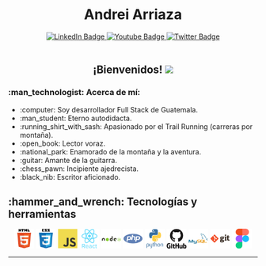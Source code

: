 
<h1 align="center">Andrei Arriaza</h1>

<!-- Banner Presentation-->
<!-- 
<div align="center">
  <a href="https://andreiarriaza.github.io" target="_blank">
    <img src="https://github.com/andreiarriaza/andreiarriaza.github.io/blob/main/socialNetwork/Portada%20Redes%20Sociales.png" width="800" height="400"/>
  </a>
</div>
-->
<!-- Badges -->

<div id="badges" align="center">
  <a href="your-linkedin-URL" target="_blank" rel="noppener">
    <img src="https://img.shields.io/badge/LinkedIn-blue?style=for-the-badge&logo=linkedin&logoColor=white" alt="LinkedIn Badge"/>
  </a>
  <a href="mailto:andreiarriaza@gmail.com" target="_blank" rel="noopener">
    <img src="https://img.shields.io/badge/Gmail-D14836?style=for-the-badge&logo=gmail&logoColor=white" alt="Youtube Badge"/>
  </a>
  

 
  <a href="your-twitter-URL" target="_blank" rel="noopener">
    <img src="https://img.shields.io/badge/Twitter-blue?style=for-the-badge&logo=twitter&logoColor=white" alt="Twitter Badge"/>
  </a>
</div>

<!-- Contador de Visitas -->
<div id="header" align="center">
  <img src="https://komarev.com/ghpvc/?username=andreiarriaza&style=flat-square&color=blue" alt=""/>

</div>

<h2 align="center">
  ¡Bienvenidos!
  <img src="https://media.giphy.com/media/hvRJCLFzcasrR4ia7z/giphy.gif" width="30"/>
</h2>

<h3> :man_technologist: Acerca de mí: </h3>
 <ul>
  <li>:computer: Soy desarrollador Full Stack de Guatemala.</li>
  <li>:man_student: Eterno autodidacta.</li>
  <li>:running_shirt_with_sash: Apasionado por el Trail Running (carreras por montaña).</li>
  <li>:open_book: Lector voraz.</li>
  <li> :national_park: Enamorado de la montaña y la aventura. </li>
  <li>:guitar: Amante de la guitarra. </li>
  <li> :chess_pawn: Incipiente ajedrecista. </li>
  <li>:black_nib: Escritor aficionado.</li>
  
 </ul>

<h2>:hammer_and_wrench: Tecnologías y herramientas </h2>

<!-- Icons -->

<div align="center">
  <img src="https://github.com/devicons/devicon/blob/master/icons/html5/html5-original-wordmark.svg" width="40" height="40"/>
  <img src="https://github.com/devicons/devicon/blob/master/icons/css3/css3-original-wordmark.svg" width="40" height="40"/>
  <img src="https://github.com/devicons/devicon/blob/master/icons/javascript/javascript-original.svg" width="40" height="40"/>
  <img src="https://github.com/devicons/devicon/blob/master/icons/react/react-original-wordmark.svg" width="40" height="40"/> 
  <img src="https://github.com/devicons/devicon/blob/master/icons/nodejs/nodejs-original-wordmark.svg" width="40" height="40"/>
  <img src="https://github.com/devicons/devicon/blob/master/icons/php/php-plain.svg" width="40" height="40"/>
  <img src="https://github.com/devicons/devicon/blob/master/icons/python/python-original-wordmark.svg" width="40" height="40"/>
  <img src="https://github.com/devicons/devicon/blob/master/icons/github/github-original-wordmark.svg" width="40" height="40"/>
  <img src="https://github.com/devicons/devicon/blob/master/icons/mysql/mysql-original-wordmark.svg" width="40" height="40"/>
  <img src="https://github.com/devicons/devicon/blob/master/icons/git/git-original-wordmark.svg" width="40" height="40"/>
  <img src="https://github.com/devicons/devicon/blob/master/icons/figma/figma-original.svg" width="40" height="40"/> 
 </div>
 
 
<hr/>

<!-- Streak Stats Github (estadísticas de rachas)= -->
<!--
 Forma original de obtener Streak Stats con Markdown del sitio web: http://github-readme-streak-stats.herokuapp.com/demo/ 

 [![GitHub Streak](http://github-readme-streak-stats.herokuapp.com?user=andreiarriaza&theme=dark)](https://git.io/streak-stats)
-->

<!-- Obtener Streak Stats con HTML del sitio web anterior: 
<a href="https://git.io/streak-stats">
  <img src="http://github-readme-streak-stats.herokuapp.com?user=andreiarriaza&theme=dark"/>
</a>
 

 
 




